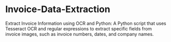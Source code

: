 # Invoice-Data-Extraction
Extract Invoice Information using OCR and Python: A Python script that uses Tesseract OCR and regular expressions to extract specific fields from invoice images, such as invoice numbers, dates, and company names.
